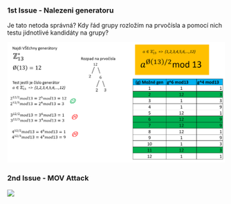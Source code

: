 ### 1st Issue - Nalezeni generatoru
Je tato netoda správná? Kdy řád grupy rozložím na prvočísla a pomocí nich testu jidnotlivé kandidáty na grupy?
<p float="left">
  <img src="/Folder/Generator proof.PNG" width="600" /> 
</p>

### 2nd Issue - MOV Attack
<p float="left">
  <img src="/Folder/MOV Attackf.PNG" width="600" /> 
</p>
